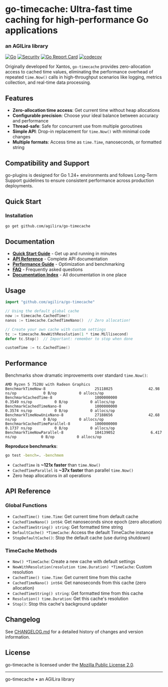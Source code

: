 # go-timecache: Ultra-fast time caching for high-performance Go applications
### an AGILira library

[![Go](https://github.com/agilira/go-timecache/actions/workflows/go.yml/badge.svg)](https://github.com/agilira/go-timecache/actions/workflows/go.yml)
[![Security](https://img.shields.io/badge/security-gosec-brightgreen.svg)](https://github.com/agilira/go-timecache/actions/workflows/go.yml)
[![Go Report Card](https://goreportcard.com/badge/github.com/agilira/go-timecache)](https://goreportcard.com/report/github.com/agilira/go-timecache)
[![codecov](https://codecov.io/gh/agilira/go-timecache/branch/main/graph/badge.svg)](https://codecov.io/gh/agilira/go-timecache)

Originally developed for Xantos, `go-timecache` provides zero-allocation access to cached time values, eliminating the performance overhead of repeated `time.Now()` calls in high-throughput scenarios like logging, metrics collection, and real-time data processing.

## Features

- **Zero-allocation time access**: Get current time without heap allocations
- **Configurable precision**: Choose your ideal balance between accuracy and performance
- **Thread-safe**: Safe for concurrent use from multiple goroutines
- **Simple API**: Drop-in replacement for `time.Now()` with minimal code changes
- **Multiple formats**: Access time as `time.Time`, nanoseconds, or formatted string

## Compatibility and Support

go-plugins is designed for Go 1.24+ environments and follows Long-Term Support guidelines to ensure consistent performance across production deployments.

## Quick Start

### Installation

```bash
go get github.com/agilira/go-timecache
```

## Documentation

- **[Quick Start Guide](docs/QUICK_START.md)** - Get up and running in minutes
- **[API Reference](docs/API.md)** - Complete API documentation  
- **[Performance Guide](docs/PERFORMANCE.md)** - Optimization and benchmarking
- **[FAQ](docs/FAQ.md)** - Frequently asked questions
- **[Documentation Index](docs/README.md)** - All documentation in one place

## Usage

```go
import "github.com/agilira/go-timecache"

// Using the default global cache
now := timecache.CachedTime()
nanos := timecache.CachedTimeNano()  // Zero allocation!

// Create your own cache with custom settings
tc := timecache.NewWithResolution(1 * time.Millisecond)
defer tc.Stop()  // Important: remember to stop when done

customTime := tc.CachedTime()
```

## Performance

Benchmarks show dramatic improvements over standard `time.Now()`:

```
AMD Ryzen 5 7520U with Radeon Graphics
BenchmarkTimeNow-8                      25118025                42.98 ns/op            0 B/op          0 allocs/op
BenchmarkCachedTime-8                   1000000000               0.3549 ns/op          0 B/op          0 allocs/op
BenchmarkCachedTimeNano-8               1000000000               0.3574 ns/op          0 B/op          0 allocs/op
BenchmarkTimeNowUnixNano-8              27188656                42.68 ns/op            0 B/op          0 allocs/op
BenchmarkCachedTimeParallel-8           1000000000               0.1737 ns/op          0 B/op          0 allocs/op
BenchmarkTimeNowParallel-8              184139052                6.417 ns/op           0 B/op          0 allocs/op
```

**Reproduce benchmarks**:
```bash
go test -bench=. -benchmem
```

* `CachedTime` is **~121x faster** than `time.Now()`
* `CachedTimeParallel` is **~37x faster** than parallel `time.Now()`
* Zero heap allocations in all operations

## API Reference

### Global Functions

- `CachedTime() time.Time`: Get current time from default cache
- `CachedTimeNano() int64`: Get nanoseconds since epoch (zero allocation)
- `CachedTimeString() string`: Get formatted time string
- `DefaultCache() *TimeCache`: Access the default TimeCache instance
- `StopDefaultCache()`: Stop the default cache (use during shutdown)

### TimeCache Methods

- `New() *TimeCache`: Create a new cache with default settings
- `NewWithResolution(resolution time.Duration) *TimeCache`: Custom resolution
- `CachedTime() time.Time`: Get current time from this cache
- `CachedTimeNano() int64`: Get nanoseconds from this cache (zero allocation)
- `CachedTimeString() string`: Get formatted time from this cache
- `Resolution() time.Duration`: Get this cache's resolution
- `Stop()`: Stop this cache's background updater

## Changelog

See [CHANGELOG.md](./CHANGELOG.md) for a detailed history of changes and version information.

## License

go-timecache is licensed under the [Mozilla Public License 2.0](./LICENSE).

---

go-timecache • an AGILira library
